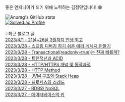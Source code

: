 
좋은 엔지니어가 되기 위해 노력하는 김정민입니다! 😁

![Anurag's GitHub stats](https://github-readme-stats.vercel.app/api?username=jungmini0601&show_icons=true&theme=radical)<br>
[![Solved.ac Profile](http://mazassumnida.wtf/api/v2/generate_badge?boj=kJungmin)](https://solved.ac/kJungmin/)<br><br>
💡최근 블로그 글<br>
[2023/4/1 - 21살~26살 3월까지 인생 회고](https://jungmini-laboratory.tistory.com/16) <br>
[2023/3/28 - 스프링 디버깅 하기 쉬운 에러 메세지 만들기](https://jungmini-laboratory.tistory.com/15) <br>
[2023/3/28 - Transactional(readonly=true)는 진짜 빠를까?](https://jungmini-laboratory.tistory.com/14) <br>
[2023/3/28 - 트랜잭션과 ACID](https://jungmini-laboratory.tistory.com/13) <br>
[2023/3/28 - HTTP/HTTPS 개념 및 동작과정](https://jungmini-laboratory.tistory.com/12) <br>
[2023/3/28 - HTTP Method](https://jungmini-laboratory.tistory.com/11) <br>
[2023/3/28 - JVM 구조와 Stack Heap](https://jungmini-laboratory.tistory.com/10) <br>
[2023/3/28 - 프로세스와 스레드](https://jungmini-laboratory.tistory.com/9) <br>
[2023/3/27 - RDB와 NoSQL](https://jungmini-laboratory.tistory.com/8) <br>
[2023/3/27 - 데이터베이스의 키](https://jungmini-laboratory.tistory.com/7) <br>
